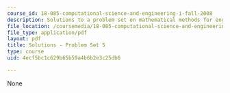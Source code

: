 ```yaml
---
course_id: 18-085-computational-science-and-engineering-i-fall-2008
description: Solutions to a problem set on mathematical methods for engineers.
file_location: /coursemedia/18-085-computational-science-and-engineering-i-fall-2008/4ecf5bc1c629b65b59a4b6b2e3c25db6_pset5.pdf
file_type: application/pdf
layout: pdf
title: Solutions - Problem Set 5
type: course
uid: 4ecf5bc1c629b65b59a4b6b2e3c25db6

---
```

None